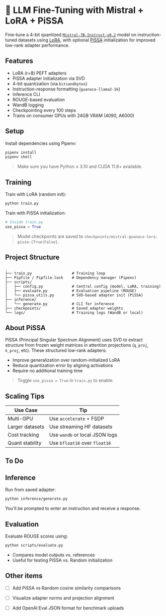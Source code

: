 # 🧠 LLM Fine-Tuning with Mistral + LoRA + PiSSA

Fine-tune a 4-bit quantized [`Mistral-7B-Instruct-v0.2`](https://huggingface.co/mistralai/Mistral-7B-Instruct-v0.2) model on instruction-tuned datasets using [LoRA](https://arxiv.org/abs/2106.09685), with optional [PiSSA](https://arxiv.org/abs/2404.19753) initialization for improved low-rank adapter performance.



## Features

- LoRA (r=8) PEFT adapters  
- PiSSA adapter initialization via SVD  
- 4-bit quantization (via `bitsandbytes`)  
- Instruction-response formatting (`guanaco-llama2-1k`)  
- Inference CLI  
- ROUGE-based evaluation  
- WandB logging  
- Checkpointing every 100 steps  
- Trains on consumer GPUs with 24GB VRAM (4090, A6000)  



## Setup

Install dependencies using Pipenv:

```bash
pipenv install
pipenv shell
```

> Make sure you have Python ≥ 3.10 and CUDA 11.8+ available.

## Training

Train with LoRA (random init):

```bash
python train.py
```

Train with PiSSA initialization:

```python
# Inside train.py
use_pissa = True
```

> Model checkpoints are saved to `checkpoints/mistral-guanaco-lora-pissa-{True|False}`.


## Project Structure

```
.
├── train.py                  # Training loop
├── Pipfile / Pipfile.lock    # Dependency manager (Pipenv)
├── scripts/
│   ├── config.py             # Central config (model, LoRA, training)
│   ├── evaluate.py           # Evaluation pipeline (ROUGE)
│   └── pissa_utils.py        # SVD-based adapter init (PiSSA)
├── inference/
│   └── generate.py           # CLI for inference
├── checkpoints/              # Saved adapter weights
└── logs/                     # Training logs (WandB or local)
```



## About PiSSA

PiSSA (Principal Singular Spectrum Alignment) uses SVD to extract structure from frozen weight matrices in attention projections (`q_proj`, `k_proj`, etc). These structured low-rank adapters:
- Improve generalization over random-initialized LoRA  
- Reduce quantization error by aligning activations  
- Require no additional training time  

> Toggle `use_pissa = True` in `train.py` to enable.


## Scaling Tips

| Use Case         | Tip                                   |
|------------------|----------------------------------------|
| Multi-GPU        | Use `accelerate` + FSDP               |
| Larger datasets  | Use streaming HF datasets             |
| Cost tracking    | Use `wandb` or local JSON logs        |
| Quant stability  | Use `bfloat16` over `float16`         |



## To Do

## Inference

Run from saved adapter:

```bash
python inference/generate.py
```

You'll be prompted to enter an instruction and receive a response.


## Evaluation

Evaluate ROUGE scores using:

```bash
python scripts/evaluate.py
```

- Compares model outputs vs. references  
- Useful for testing PiSSA vs. Random initialization  

## Other items

- [ ] Add PiSSA vs Random cosine similarity comparisons  
- [ ] Visualize adapter norms and projection alignment  
- [ ] Add OpenAI Eval JSON format for benchmark uploads  


